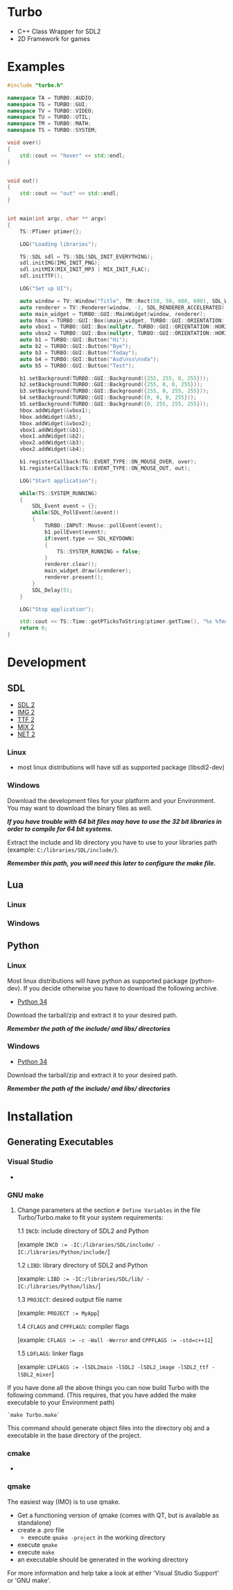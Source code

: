 # Turbo

- C++ Class Wrapper for SDL2
- 2D Framework for games 


# Examples

``` cpp
#include "turbo.h"

namespace TA = TURBO::AUDIO;
namespace TG = TURBO::GUI;
namespace TV = TURBO::VIDEO;
namespace TU = TURBO::UTIL;
namespace TM = TURBO::MATH;
namespace TS = TURBO::SYSTEM;

void over()
{
    std::cout << "hover" << std::endl;
}


void out()
{
    std::cout << "out" << std::endl;
}


int main(int argc, char ** argv)
{
    TS::PTimer ptimer{};

    LOG("Loading libraries");

    TS::SDL sdl = TS::SDL(SDL_INIT_EVERYTHING);
    sdl.initIMG(IMG_INIT_PNG);
    sdl.initMIX(MIX_INIT_MP3 | MIX_INIT_FLAC);
    sdl.initTTF();

    LOG("Set up UI");

    auto window = TV::Window("Title", TM::Rect(50, 50, 600, 600), SDL_WINDOW_SHOWN);
    auto renderer = TV::Renderer(window, -1, SDL_RENDERER_ACCELERATED);
    auto main_widget = TURBO::GUI::MainWidget(window, renderer);
    auto hbox = TURBO::GUI::Box(&main_widget, TURBO::GUI::ORIENTATION::VERTICAL);
    auto vbox1 = TURBO::GUI::Box(nullptr, TURBO::GUI::ORIENTATION::HORIZONTAL);
    auto vbox2 = TURBO::GUI::Box(nullptr, TURBO::GUI::ORIENTATION::HORIZONTAL);
    auto b1 = TURBO::GUI::Button("Hi");
    auto b2 = TURBO::GUI::Button("Bye");
    auto b3 = TURBO::GUI::Button("Today");
    auto b4 = TURBO::GUI::Button("Asd\nss\nsda");
    auto b5 = TURBO::GUI::Button("Test");

    b1.setBackground(TURBO::GUI::Background({255, 255, 0, 255}));
    b2.setBackground(TURBO::GUI::Background({255, 0, 0, 255}));
    b3.setBackground(TURBO::GUI::Background({255, 0, 255, 255}));
    b4.setBackground(TURBO::GUI::Background({0, 0, 0, 255}));
    b5.setBackground(TURBO::GUI::Background({0, 255, 255, 255}));
    hbox.addWidget(&vbox1);
    hbox.addWidget(&b5);
    hbox.addWidget(&vbox2);
    vbox1.addWidget(&b1);
    vbox1.addWidget(&b2);
    vbox2.addWidget(&b3);
    vbox2.addWidget(&b4);

    b1.registerCallback(TG::EVENT_TYPE::ON_MOUSE_OVER, over);
    b1.registerCallback(TG::EVENT_TYPE::ON_MOUSE_OUT, out);

    LOG("Start application");

    while(TS::SYSTEM_RUNNING)
    {
        SDL_Event event = {};
        while(SDL_PollEvent(&event))
        {
            TURBO::INPUT::Mouse::pollEvent(event);
            b1.pollEvent(event);
            if(event.type == SDL_KEYDOWN)
            {
                TS::SYSTEM_RUNNING = false;
            }
            renderer.clear();
            main_widget.draw(&renderer);
            renderer.present();
        }
        SDL_Delay(5);
    }

    LOG("Stop application");

    std::cout << TS::Time::getPTicksToString(ptimer.getTime(), "%s %fms %uus %nns") << std::endl;
    return 0;
}

```

# Development

## SDL

- [SDL 2](https://www.libsdl.org/download-2.0.php)
- [IMG 2](https://www.libsdl.org/projects/SDL_image/)
- [TTF 2](https://www.libsdl.org/projects/SDL_ttf/)
- [MIX 2](https://www.libsdl.org/projects/SDL_mixer/)
- [NET 2](https://www.libsdl.org/projects/SDL_net/)

### Linux

- most linux distributions will have sdl as supported package (libsdl2-dev)

### Windows

Download the development files for your platform and your Environment. You may want to download the binary files as well.

***If you have trouble with 64 bit files may have to use the 32 bit libraries in order to compile for 64 bit systems.***

Extract the include and lib directory you have to use to your libraries path (example: `C:/libraries/SDL/include/`).

***Remember this path, you will need this later to configure the make file.***

## Lua

### Linux

### Windows

## Python

### Linux

Most linux distributions will have python as supported package (python-dev). 
If you decide otherwise you have to download the following archive.

- [Python 34](https://www.python.org/downloads/release/python-346/)

Download the tarball/zip and extract it to your desired path.

***Remember the path of the include/ and libs/ directories***

### Windows

- [Python 34](https://www.python.org/downloads/release/python-346/)

Download the tarball/zip and extract it to your desired path.

***Remember the path of the include/ and libs/ directories***


# Installation

## Generating Executables

### Visual Studio

-

### GNU make

1. Change parameters at the section `# Define Variables` in the file Turbo/Turbo.make to fit your system requirements:

	1.1 `INCD`: include directory of SDL2 and Python
	
	[example `INCD := -IC:/libraries/SDL/include/ -IC:/libraries/Python/include/`]
	
	1.2 `LIBD`: library directory of SDL2 and Python
	
	[example: `LIBD := -IC:/libraries/SDL/lib/ -IC:/libraries/Python/libs/`]
	
	1.3 `PROJECT`: desired output file name

	[example: `PROJECT := MyApp`]

	1.4 `CFLAGS` and `CPPFLAGS`: compiler flags
	
	[example: `CFLAGS := -c -Wall -Werror` and `CPPFLAGS := -std=c++11`]
	
	1.5 `LDFLAGS`: linker flags

	[example: `LDFLAGS := -lSDL2main -lSDL2 -lSDL2_image -lSDL2_ttf -lSDL2_mixer`]

If you have done all the above things you can now build Turbo with the following command.
(This requires, that you have added the make executable to your Environment path)
	
	`make Turbo.make`

This command should generate object files into the directory obj and a executable in the base directory of the project.

### cmake

-

### qmake

The easiest way (IMO) is to use qmake.

- Get a functioning version of qmake (comes with QT, but is available as standalone)
- create a .pro file
    - execute `qmake -project` in the working directory
- execute `qmake`
- execute `make`
- an executable should be generated in the working directory

For more information and help take a look at either 'Visual Studio Support' or 'GNU make'.
